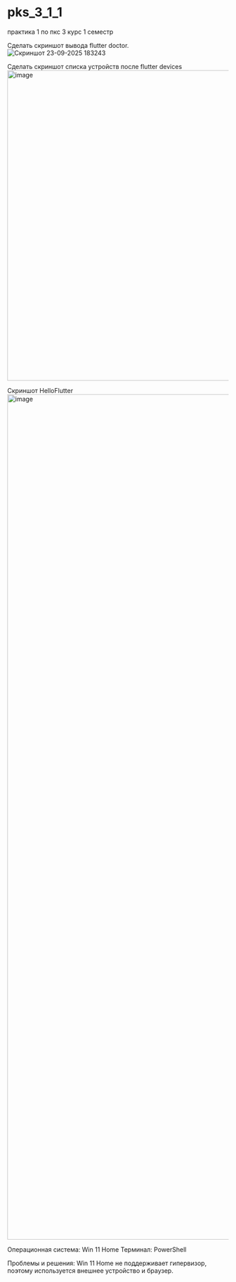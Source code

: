 # pks_3_1_1
практика 1 по пкс 3 курс 1 семестр

Сделать скриншот вывода flutter doctor.
![Скриншот 23-09-2025 183243](https://github.com/user-attachments/assets/80f64a4c-ab0f-4e15-96b4-132dbada21a3)

Сделать скриншот списка устройств после flutter devices
<img width="2028" height="705" alt="image" src="https://github.com/user-attachments/assets/769e56b7-0576-488e-af3e-cdf269e0e524" />

Скриншот HelloFlutter
<img width="2880" height="1920" alt="image" src="https://github.com/user-attachments/assets/39048ed3-714a-442d-8596-f5fe7e21be50" />

Операционная система: Win 11 Home
Терминал: PowerShell

Проблемы и решения: Win 11 Home не поддерживает гипервизор, поэтому используется внешнее устройство и браузер.
